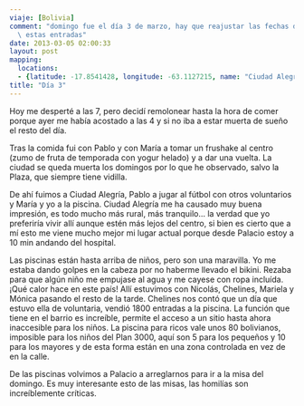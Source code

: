 ```yaml
---
viaje: [Bolivia]
comment: "domingo fue el día 3 de marzo, hay que reajustar las fechas de todas\
  \ estas entradas"
date: 2013-03-05 02:00:33
layout: post
mapping:
  locations:
  - {latitude: -17.8541428, longitude: -63.1127215, name: "Ciudad Alegría"}
title: "Día 3"
---
```

Hoy me desperté a las 7, pero decidí remolonear hasta la hora de comer porque ayer me había acostado a las 4 y si no iba a estar muerta de sueño el resto del día.

Tras la comida fui con Pablo y con María a tomar un frushake al centro (zumo de fruta de temporada con yogur helado) y a dar una vuelta. La ciudad se queda muerta los domingos por lo que he observado, salvo la Plaza, que siempre tiene vidilla.

De ahí fuimos a Ciudad Alegría, Pablo a jugar al fútbol con otros voluntarios y María y yo a la piscina. Ciudad Alegría me ha causado muy buena impresión, es todo mucho más rural, más tranquilo... la verdad que yo preferiría vivir allí aunque estén más lejos del centro, si bien es cierto que a mí esto me viene mucho mejor mi lugar actual porque desde Palacio estoy a 10 min andando del hospital.

Las piscinas están hasta arriba de niños, pero son una maravilla. Yo me estaba dando golpes en la cabeza por no haberme llevado el bikini. Rezaba para que algún niño me empujase al agua y me cayese con ropa incluída. ¡Qué calor hace en este país! Allí estuvimos con Nicolás, Chelines, Mariela y Mónica pasando el resto de la tarde. Chelines nos contó que un día que estuvo ella de voluntaria, vendió 1800 entradas a la piscina. La función que tiene en el barrio es increíble, permite el acceso a un sitio hasta ahora inaccesible para los niños. La piscina para ricos vale unos 80 bolivianos, imposible para los niños del Plan 3000, aquí son 5 para los pequeños y 10 para los mayores y de esta forma están en una zona controlada en vez de en la calle.

De las piscinas volvimos a Palacio a arreglarnos para ir a la misa del domingo. Es muy interesante esto de las misas, las homilías son increíblemente críticas.

<img src="https://lh3.ggpht.com/tGANwnYkC7CVUOJr0FiYkDb_jBKyGX1_Po_mnIIlXvtAA4ERU_PfoAzlnvm_YxO9B8hVylPXpelGDLHKE1Ge" alt="" data-key="2180189">